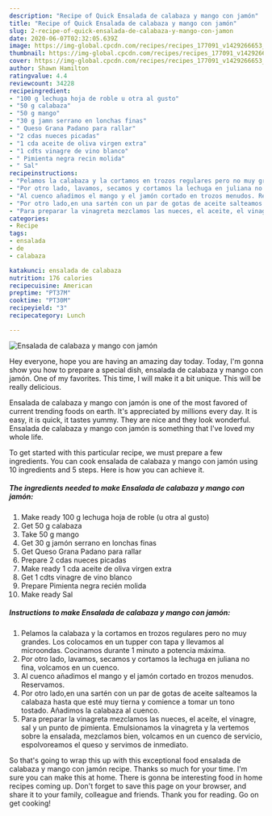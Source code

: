 ```yaml
---
description: "Recipe of Quick Ensalada de calabaza y mango con jamón"
title: "Recipe of Quick Ensalada de calabaza y mango con jamón"
slug: 2-recipe-of-quick-ensalada-de-calabaza-y-mango-con-jamon
date: 2020-06-07T02:32:05.639Z
image: https://img-global.cpcdn.com/recipes/recipes_177091_v1429266653_receta_foto_00177091-ptqwqph5bp871opdvuqe/751x532cq70/ensalada-de-calabaza-y-mango-con-jamon-foto-principal.jpg
thumbnail: https://img-global.cpcdn.com/recipes/recipes_177091_v1429266653_receta_foto_00177091-ptqwqph5bp871opdvuqe/751x532cq70/ensalada-de-calabaza-y-mango-con-jamon-foto-principal.jpg
cover: https://img-global.cpcdn.com/recipes/recipes_177091_v1429266653_receta_foto_00177091-ptqwqph5bp871opdvuqe/751x532cq70/ensalada-de-calabaza-y-mango-con-jamon-foto-principal.jpg
author: Shawn Hamilton
ratingvalue: 4.4
reviewcount: 34228
recipeingredient:
- "100 g lechuga hoja de roble u otra al gusto"
- "50 g calabaza"
- "50 g mango"
- "30 g jamn serrano en lonchas finas"
- " Queso Grana Padano para rallar"
- "2 cdas nueces picadas"
- "1 cda aceite de oliva virgen extra"
- "1 cdts vinagre de vino blanco"
- " Pimienta negra recin molida"
- " Sal"
recipeinstructions:
- "Pelamos la calabaza y la cortamos en trozos regulares pero no muy grandes. Los colocamos en un tupper con tapa y llevamos al microondas. Cocinamos durante 1 minuto a potencia máxima."
- "Por otro lado, lavamos, secamos y cortamos la lechuga en juliana no fina, volcamos en un cuenco."
- "Al cuenco añadimos el mango y el jamón cortado en trozos menudos. Reservamos."
- "Por otro lado,en una sartén con un par de gotas de aceite salteamos la calabaza hasta que esté muy tierna y comience a tomar un tono tostado.  Añadimos la calabaza al cuenco."
- "Para preparar la vinagreta mezclamos las nueces, el aceite, el vinagre, sal y un punto de pimienta. Emulsionamos la vinagreta y la vertemos sobre la ensalada, mezclamos bien, volcamos en un cuenco de servicio, espolvoreamos el queso y servimos de inmediato."
categories:
- Recipe
tags:
- ensalada
- de
- calabaza

katakunci: ensalada de calabaza 
nutrition: 176 calories
recipecuisine: American
preptime: "PT37M"
cooktime: "PT30M"
recipeyield: "3"
recipecategory: Lunch

---
```



![Ensalada de calabaza y mango con jamón](https://img-global.cpcdn.com/recipes/recipes_177091_v1429266653_receta_foto_00177091-ptqwqph5bp871opdvuqe/751x532cq70/ensalada-de-calabaza-y-mango-con-jamon-foto-principal.jpg)

Hey everyone, hope you are having an amazing day today. Today, I'm gonna show you how to prepare a special dish, ensalada de calabaza y mango con jamón. One of my favorites. This time, I will make it a bit unique. This will be really delicious.

Ensalada de calabaza y mango con jamón is one of the most favored of current trending foods on earth. It's appreciated by millions every day. It is easy, it is quick, it tastes yummy. They are nice and they look wonderful. Ensalada de calabaza y mango con jamón is something that I've loved my whole life.




To get started with this particular recipe, we must prepare a few ingredients. You can cook ensalada de calabaza y mango con jamón using 10 ingredients and 5 steps. Here is how you can achieve it.

<!--inarticleads1-->

##### The ingredients needed to make Ensalada de calabaza y mango con jamón:

1. Make ready 100 g lechuga hoja de roble (u otra al gusto)
1. Get 50 g calabaza
1. Take 50 g mango
1. Get 30 g jamón serrano en lonchas finas
1. Get  Queso Grana Padano para rallar
1. Prepare 2 cdas nueces picadas
1. Make ready 1 cda aceite de oliva virgen extra
1. Get 1 cdts vinagre de vino blanco
1. Prepare  Pimienta negra recién molida
1. Make ready  Sal




<!--inarticleads2-->

##### Instructions to make Ensalada de calabaza y mango con jamón:

1. Pelamos la calabaza y la cortamos en trozos regulares pero no muy grandes. Los colocamos en un tupper con tapa y llevamos al microondas. Cocinamos durante 1 minuto a potencia máxima.
1. Por otro lado, lavamos, secamos y cortamos la lechuga en juliana no fina, volcamos en un cuenco.
1. Al cuenco añadimos el mango y el jamón cortado en trozos menudos. Reservamos.
1. Por otro lado,en una sartén con un par de gotas de aceite salteamos la calabaza hasta que esté muy tierna y comience a tomar un tono tostado.  Añadimos la calabaza al cuenco.
1. Para preparar la vinagreta mezclamos las nueces, el aceite, el vinagre, sal y un punto de pimienta. Emulsionamos la vinagreta y la vertemos sobre la ensalada, mezclamos bien, volcamos en un cuenco de servicio, espolvoreamos el queso y servimos de inmediato.




So that's going to wrap this up with this exceptional food ensalada de calabaza y mango con jamón recipe. Thanks so much for your time. I'm sure you can make this at home. There is gonna be interesting food in home recipes coming up. Don't forget to save this page on your browser, and share it to your family, colleague and friends. Thank you for reading. Go on get cooking!
